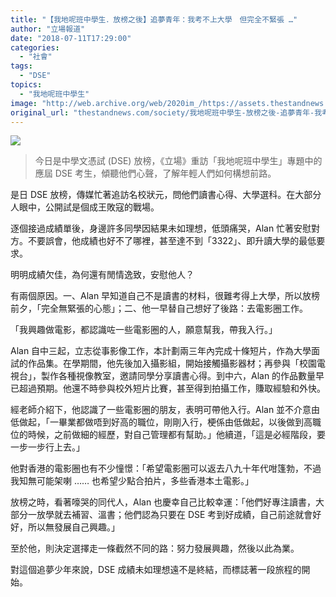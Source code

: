 ```yaml
---
title: "【我地呢班中學生．放榜之後】追夢青年：我考不上大學　但完全不緊張 …"
author: "立場報道"
date: "2018-07-11T17:29:00"
categories:
  - "社會"
tags:
  - "DSE"
topics:
  - "我地呢班中學生"
image: "http://web.archive.org/web/2020im_/https://assets.thestandnews.com/media/photos/3322-12_xrudv.png"
original_url: "thestandnews.com/society/我地呢班中學生-放榜之後-追夢青年-我考不上大學-但完全不緊張"
---
```

![](http://web.archive.org/web/2020im_/https://assets.thestandnews.com/media/photos/3322-12_xrudv.png)

> 今日是中學文憑試 (DSE) 放榜，《立場》重訪「我地呢班中學生」專題中的應屆 DSE 考生，傾聽他們心聲，了解年輕人們如何構想前路。

是日 DSE 放榜，傳媒忙著追訪名校狀元，問他們讀書心得、大學選科。在大部分人眼中，公開試是個成王敗寇的戰場。

逐個接過成績單後，身邊許多同學因結果未如理想，低頭痛哭，Alan 忙著安慰對方。不要誤會，他成績也好不了哪裡，甚至達不到「3322」、即升讀大學的最低要求。

明明成績欠佳，為何還有閒情逸致，安慰他人？

有兩個原因。一、Alan 早知道自己不是讀書的材料，很難考得上大學，所以放榜前夕，「完全無緊張的心態」；二、他一早替自己想好了後路：去電影圈工作。

「我興趣做電影，都認識咗一些電影圈的人，願意幫我，帶我入行。」

Alan 自中三起，立志從事影像工作，本計劃兩三年內完成十條短片，作為大學面試的作品集。在學期間，他先後加入攝影組，開始接觸攝影器材；再參與「校園電視台」，製作各種視像教室，邀請同學分享讀書心得。到中六，Alan 的作品數量早已超過預期。他還不時參與校外短片比賽，甚至得到拍攝工作，賺取經驗和外快。

經老師介紹下，他認識了一些電影圈的朋友，表明可帶他入行。Alan 並不介意由低做起，「一畢業都做唔到好高的職位，剛剛入行，梗係由低做起，以後做到高職位的時候，之前做細的經歷，對自己管理都有幫助。」他續道，「這是必經階段，要一步一步行上去。」

他對香港的電影圈也有不少憧憬：「希望電影圈可以返去八九十年代咁篷勃，不過我知無可能架喇 …… 也希望少點合拍片，多些香港本土電影。」

放榜之時，看著嚎哭的同代人，Alan 也慶幸自己比較幸運：「他們好專注讀書，大部分一放學就去補習、溫書；他們認為只要在 DSE 考到好成績，自己前途就會好好，所以無發展自己興趣。」

至於他，則決定選擇走一條截然不同的路：努力發展興趣，然後以此為業。

對這個追夢少年來說，DSE 成績未如理想遠不是終結，而標誌著一段旅程的開始。